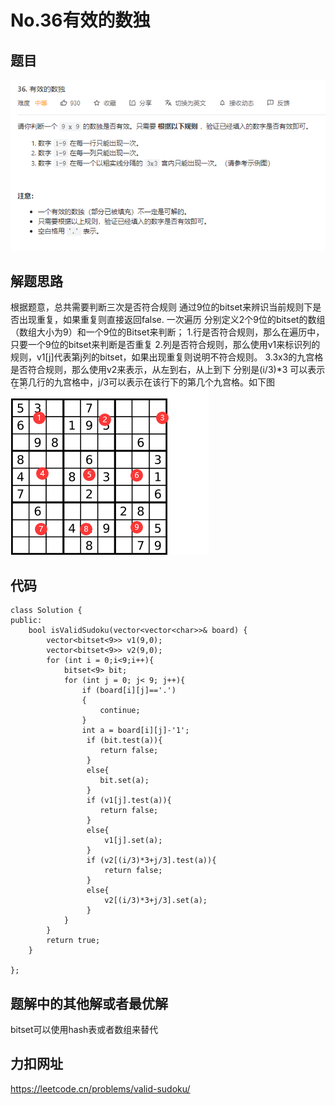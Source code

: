 # No.36有效的数独
## 题目
![题目](../picture/No36.png)
## 解题思路
根据题意，总共需要判断三次是否符合规则
通过9位的bitset来辨识当前规则下是否出现重复，如果重复则直接返回false.
一次遍历 分别定义2个9位的bitset的数组（数组大小为9）和一个9位的Bitset来判断；
1.行是否符合规则，那么在遍历中，只要一个9位的bitset来判断是否重复
2.列是否符合规则，那么使用v1来标识列的规则，v1[j]代表第j列的bitset，如果出现重复则说明不符合规则。
3.3x3的九宫格是否符合规则，那么使用v2来表示，从左到右，从上到下 分别是(i/3)*3 可以表示在第几行的九宫格中，j/3可以表示在该行下的第几个九宫格。如下图
![附图](../picture/No36.1.png)
## 代码
```
class Solution {
public:
    bool isValidSudoku(vector<vector<char>>& board) {
        vector<bitset<9>> v1(9,0);
        vector<bitset<9>> v2(9,0);
        for (int i = 0;i<9;i++){
            bitset<9> bit;
            for (int j = 0; j< 9; j++){
                if (board[i][j]=='.')
                {
                    continue;
                }
                int a = board[i][j]-'1';
                 if (bit.test(a)){
                    return false;
                 }
                 else{
                    bit.set(a);
                 }
                 if (v1[j].test(a)){
                    return false;
                 }
                 else{
                     v1[j].set(a);
                 }
                 if (v2[(i/3)*3+j/3].test(a)){
                     return false;
                 }
                 else{
                     v2[(i/3)*3+j/3].set(a);
                 }
            }
        }
        return true;
    }
    
};
```
## 题解中的其他解或者最优解
bitset可以使用hash表或者数组来替代
## 力扣网址
https://leetcode.cn/problems/valid-sudoku/